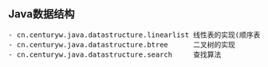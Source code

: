 <h2>Java数据结构</h2>

<pre>
- cn.centuryw.java.datastructure.linearlist 线性表的实现(顺序表、单向不循环链表、栈)
- cn.centuryw.java.datastructure.btree      二叉树的实现
- cn.centuryw.java.datastructure.search     查找算法
</pre>

